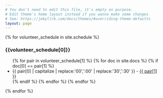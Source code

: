 ```yaml
---
# You don't need to edit this file, it's empty on purpose.
# Edit theme's home layout instead if you wanna make some changes
# See: https://jekyllrb.com/docs/themes/#overriding-theme-defaults
layout: page
---
```

{% for volunteer_schedule in site.schedule %}
<h3>{{volunteer_schedule[0]}}</h3>
<ul>
{% for pair in volunteer_schedule[1] %}
    {% for doc in site.docs %}
    {% if doc[0] == pair[1] %}
        <li>{{ pair[0] | capitalize | replace:'00',':00' | replace:'30',':30'  }} - <a href="{{ doc[1] }}">{{ pair[1] }}</a></li>
    {% endif %}
    {% endfor %}
{% endfor %}
</ul>
{% endfor %}
